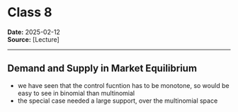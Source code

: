 # Class 8
**Date:** 2025-02-12  
**Source:** [Lecture]  

---
## Demand and Supply in Market Equilibrium
- we have seen that the control fucntion has to be monotone, so would be easy to see in binomial than multinomial
- the special case needed a large support, over the multinomial space